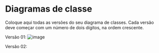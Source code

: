 # Diagramas de classe
Coloque aqui todas as versões do seu diagrama de classes. Cada versão deve começar com um número de dois dígitos, na ordem crescente.

Versão 01: 
![image](https://github.com/DisciplinasProgramacao/poo-tp-2024-1-programacao-orientada-a-gambiarra/assets/51711866/f932fce5-8983-4df4-99b6-c312ffb16711)

Versão 02:

